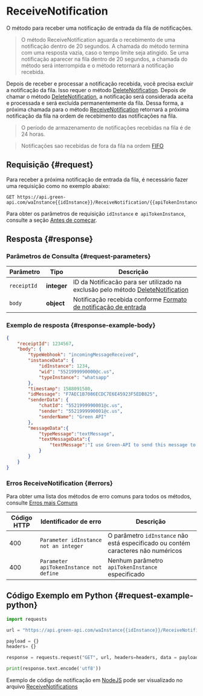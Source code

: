 # ReceiveNotification

O método para receber uma notificação de entrada da fila de notificações.

> O método ReceiveNotification aguarda o recebimento de uma notificação dentro de 20 segundos. A chamada do método termina com uma resposta vazia, caso o tempo limite seja atingido. Se uma notificação aparecer na fila dentro de 20 segundos, a chamada do método será interrompida e o método retornará a notificação recebida. 

Depois de receber e processar a notificação recebida, você precisa excluir a notificação da fila. Isso requer o método [DeleteNotification](DeleteNotification.md). Depois de chamar o método [DeleteNotification](DeleteNotification.md), a notificação será considerada aceita e processada e será excluída permanentemente da fila. Dessa forma, a próxima chamada para o método [ReceiveNotification](#request) retornará a próxima notificação da fila na ordem de recebimento das notificações na fila.

> O período de armazenamento de notificações recebidas na fila é de 24 horas.

> Notificações sao recebidas de fora da fila na ordem [FIFO](https://pt.wikipedia.org/wiki/FIFO)

## Requisição {#request}

Para receber a próxima notificação de entrada da fila, é necessário fazer uma requisição como no exemplo abaixo:
```
GET https://api.green-api.com/waInstance{{idInstance}}/ReceiveNotification/{{apiTokenInstance}}
```

Para obter os parâmetros de requisição `idInstance` e` apiTokenInstance`, consulte a seção [Antes de começar](../../../before-start.md#parameters).


## Resposta {#response}

### Parâmetros de Consulta {#request-parameters}

Parâmetro | Tipo | Descrição
----- | ----- | -----
`receiptId ` | **integer** | ID da Notificacão para ser utilizado na exclusão pelo método [DeleteNotification](DeleteNotification.md)
`body ` | **object** | Notificação recebida conforme [Formato de notificação de entrada](../notifications-format/index.md)  

### Exemplo de resposta {#response-example-body}

```json
{
    "receiptId": 1234567,
    "body": {
        "typeWebhook": "incomingMessageReceived",
        "instanceData": {
            "idInstance": 1234,
            "wid": "5521999990000@c.us",
            "typeInstance": "whatsapp"
        },
        "timestamp": 1588091580,
        "idMessage": "F7AEC1B7086ECDC7E6E45923F5EDB825",
        "senderData": {
            "chatId": "5521999990001@c.us",
            "sender": "5521999990001@c.us",
            "senderName": "Green API"
        },
        "messageData":{
            "typeMessage":"textMessage",
            "textMessageData":{
                "textMessage":"I use Green-API to send this message to you!"
            }
        }
    }
}
```

### Erros ReceiveNotification {#errors}

Para obter uma lista dos métodos de erro comuns para todos os métodos, consulte [Erros mais Comuns](../../common-errors.md)

Código HTTP | Identificador de erro | Descrição
----- | ----- | -----
400 | `Parameter idInstance not an integer` | O parâmetro `idInstance` não está especificado ou contém caracteres não numéricos
400 | `Parameter apiTokenInstance not define` | Nenhum parâmetro `apiTokenInstance` especificado

## Código Exemplo em Python  {#request-example-python}

```python
import requests

url = "https://api.green-api.com/waInstance{{idInstance}}/ReceiveNotification/{{apiTokenInstance}}"

payload = {}
headers= {}

response = requests.request("GET", url, headers=headers, data = payload)

print(response.text.encode('utf8'))
```

Exemplo de código de notificação em [NodeJS](https://nodejs.org) pode ser visualizado no arquivo [ReceiveNotifications](https://github.com/green-api/whatsapp-api-client/blob/master/examples/ReceiveNotifications.js)